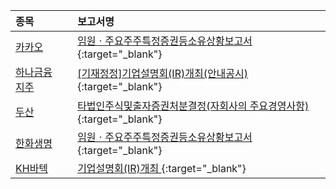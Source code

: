 | **종목** |      |**보고서명** |
| :------- | :--- |:----------- |
| [카카오](/035720/#dart) | | [임원ㆍ주요주주특정증권등소유상황보고서](https://dart.fss.or.kr/dsaf001/main.do?rcpNo=20250820000288){:target="_blank"} |
| [하나금융지주](/086790/#dart) | | [[기재정정]기업설명회(IR)개최(안내공시)              ](https://dart.fss.or.kr/dsaf001/main.do?rcpNo=20250820800465){:target="_blank"} |
| [두산](/000150/#dart) | | [타법인주식및출자증권처분결정(자회사의 주요경영사항)              ](https://dart.fss.or.kr/dsaf001/main.do?rcpNo=20250820800423){:target="_blank"} |
| [한화생명](/088350/#dart) | | [임원ㆍ주요주주특정증권등소유상황보고서](https://dart.fss.or.kr/dsaf001/main.do?rcpNo=20250820000277){:target="_blank"} |
| [KH바텍](/060720/#dart) | | [기업설명회(IR)개최              ](https://dart.fss.or.kr/dsaf001/main.do?rcpNo=20250820900439){:target="_blank"} |